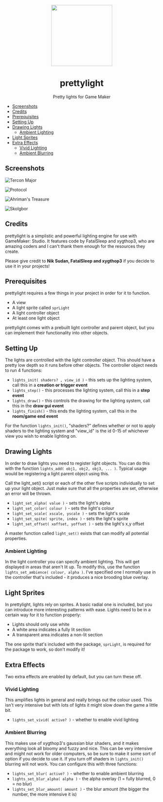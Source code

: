 <p align="center"><img width="200" src="http://i.imgur.com/R6cqqDc.png"></p>
<h1 align="center">prettylight</h1>
<p align="center">Pretty lights for Game Maker</p>

- [Screenshots](#screenshots)
- [Credits](#credits)
- [Prerequisites](#prerequisites)
- [Setting Up](#setting-up)
- [Drawing Lights](#drawing-lights)
  - [Ambient Lighting](#ambient-lighting)
- [Light Sprites](#light-sprites)
- [Extra Effects](#extra-effects)
  - [Vivid Lighting](#vivid-lighting)
  - [Ambient Blurring](#ambient-blurring)

## Screenshots

![Tercon Major](http://i.imgur.com/jMfCAMY.png)

![Protocol](http://i.imgur.com/NN0c4ex.png)

![Ahriman's Treasure](http://i.imgur.com/YEpCTx5.png)

![Skolgbor](http://i.imgur.com/QEYSaAh.png)

## Credits

prettylight is a simplistic and powerful lighting engine for use with GameMaker: Studio. It features code by FatalSleep and xygthop3, who are amazing coders and I can't thank them enough for the resources they create.

Please give credit to **Nik Sudan, FatalSleep and xygthop3** if you decide to use it in your projects!

## Prerequisites

prettylight requires a few things in your project in order for it to function.

- A view
- A light sprite called ```sprLight```
- A light controller object
- At least one light object

prettylight comes with a prebuilt light controller and parent object, but you can implement their functionality into other objects.

## Setting Up

The lights are controlled with the light controller object. This should have a pretty low depth so it runs before other objects. The controller object needs to run 4 functions:

- ``` lights_init( shaders? , view_id ) ``` - this sets up the lighting system, call this in a **creation or trigger event**
- ``` lights_step() ``` - this processes the lighting system, call this in a **step event**
- ``` lights_draw() ``` - this controls the drawing for the lighting system, call this in the **draw gui event**
- ``` lights_finish() ``` - this ends the lighting system, call this in the **room/game end event**

For the function ``` lights_init() ```,  "shaders?" defines whether or not to apply shaders to the lighting system and "view_id" is the id 0-15 of whichever view you wish to enable lighting on.

## Drawing Lights

In order to draw lights you need to register light objects. You can do this with the function ``` lights_add( obj1, obj2, obj3, ... ) ```. Typical usage would be registering a light parent object using this.

Call the light_set() script or each of the other five scripts individually to set up your light object. Just make sure that all the properties are set, otherwise an error will be thrown.

- ``` light_set_alpha( value ) ``` - sets the light's alpha
- ``` light_set_color( colour ) ``` - sets the light's colour
- ``` light_set_scale( xscale, yscale ) ``` - sets the light's scale
- ``` light_set_spite( sprite, index ) ``` - sets the light's sprite
- ``` light_set_offset( xoffset, yoffset ) ``` - sets the light's x,y offset

A master function called ``` light_set() ``` exists that can modify all potential properties.

### Ambient Lighting

In the light controller you can specify ambient lighting. This will get displayed in areas that aren't lit up. To modify this, use the function ``` lights_set_ambience( colour, alpha ) ```. I've specified one I normally use in the controller that's included - it produces a nice brooding blue overlay.

## Light Sprites

In prettylight, lights rely on sprites. A basic radial one is included, but you can introduce more interesting patterns with ease. Lights need to be in a certain way for it to function properly:

- Lights should only use white
- A white area indicates a fully lit section
- A transparent area indicates a non-lit section

The one sprite that's included with the package, ```sprLight```, is required for the package to work, so don't modify it!

## Extra Effects

Two extra effects are enabled by default, but you can turn these off.

### Vivid Lighting

This amplifies lights in general and really brings out the colour used. This isn't very intensive but with lots of lights it might slow down the game a little bit. 

- ``` lights_set_vivid( active? ) ``` - whether to enable vivid lighting

### Ambient Blurring

This makes use of xygthop3's gaussian blur shaders, and it makes everything look all bloomy and fuzzy and nice. This can be very intensive and might not work for older computers, so be sure to make it some sort of option if you decide to use it. If you turn off shaders in ``` lights_init() ``` blurring will not work. You can configure this with three functions:

- ``` lights_set_blur( active? ) ``` - whether to enable ambient blurring
- ``` lights_set_blur_alpha( alpha ) ``` - the alpha overlay (1 = fully blurred, 0 = no blur)
- ``` lights_set_blur_amount( amount ) ``` - the blur amount (the bigger the number, the more intensive it is)
